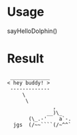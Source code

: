 # Usage
sayHelloDolphin()
# Result
```
 _____________
< hey buddy! >
 -------------
     \
      \
               ,
             __)\_  
       (\_.-'    a`-.
  jgs  (/~~````(/~^^` 

```
